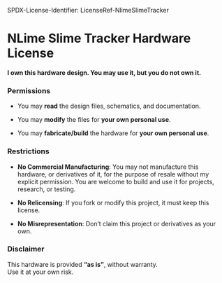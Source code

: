 SPDX-License-Identifier: LicenseRef-NlimeSlimeTracker

# NLime Slime Tracker Hardware License

**I own this hardware design. You may use it, but you do not own it.**

### Permissions

-   You may **read** the design files, schematics, and documentation.
    
-   You may **modify** the files for **your own personal use**.
    
-   You may **fabricate/build** the hardware for **your own personal use**.
    

### Restrictions

-   **No Commercial Manufacturing**: You may not manufacture this hardware, or derivatives of it, for the purpose of resale without my explicit permission. You are welcome to build and use it for projects, research, or testing.
    
-   **No Relicensing**: If you fork or modify this project, it must keep this license.
    
-   **No Misrepresentation**: Don’t claim this project or derivatives as your own.
    

### Disclaimer

This hardware is provided **“as is”**, without warranty.  
Use it at your own risk.



